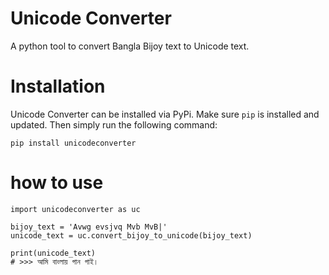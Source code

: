 # Unicode Converter
A python tool to convert Bangla Bijoy text to Unicode text. 

# Installation
Unicode Converter can be installed via PyPi. Make sure `pip` is installed and updated. Then simply run the following command:
    
    pip install unicodeconverter


# how to use
    import unicodeconverter as uc

    bijoy_text = 'Avwg evsjvq Mvb MvB|'
    unicode_text = uc.convert_bijoy_to_unicode(bijoy_text)

    print(unicode_text)
    # >>> আমি বাংলায় গান গাই। 